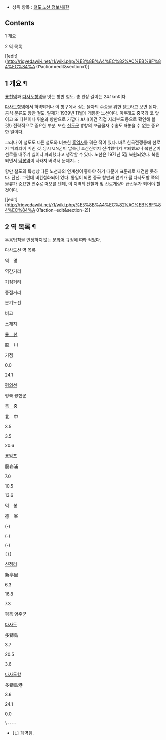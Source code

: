   * 상위 항목 : [철도 노선 정보/북한](%EC%B2%A0%EB%8F%84%20%EB%85%B8%EC%84%A0%20%EC%A0%95%EB%B3%B4/%EB%B6%81%ED%95%9C.md)  

## Contents

    

1 개요

2 역 목록

[[edit](http://rigvedawiki.net/r1/wiki.php/%EB%8B%A4%EC%82%AC%EB%8F%84%EC%84%A
0?action=edit&section=1)]

## 1 개요 ¶

[룡천역](%EB%A3%A1%EC%B2%9C%EC%97%AD.md)과
[다사도항역](%EB%8B%A4%EC%82%AC%EB%8F%84%ED%95%AD%EC%97%AD.md)을 잇는 항만 철도. 총 연장
길이는 24.1km이다.

  

[다사도항역](%EB%8B%A4%EC%82%AC%EB%8F%84%ED%95%AD%EC%97%AD.md)에서 하역되거나 이 항구에서 싣는
물자의 수송을 위한 철도라고 보면 된다. 공식 분류도 항만 철도. 일제가 1939년 11월에 개통한 노선이다. 아무래도 중국과 코 앞이고 또
다롄이나 뤼순과 항만으로 가깝다 보니(이건 직접 지리부도 등으로 확인해 볼 것!) 전략적으로 중요한 부분. 또한
[신도군](%EC%8B%A0%EB%8F%84%EA%B5%B0.md) 방향의 보급물자 수송도 빼놓을 수 없는 중요한 일이다.

  

그러나 이 철도도 다른 철도와 비슷한 [흑역사](%ED%9D%91%EC%97%AD%EC%82%AC.md)를 겪은 적이 있다. 바로
한국전쟁통에 선로가 파괴되어 버린 것. 당시 UN군이 압록강 초산진까지 진격했다가 후퇴했으니 북한군이 선로를 내주기 싫어서 파괴했다고 생각할
수 있다. 노선은 1971년 5월 복원되었다. 복원되면서 [덕봉역](%EB%8D%95%EB%B4%89%EC%97%AD.md)이 사라져
버려서 문제지...;

  

항만 철도의 특성상 다른 노선과의 연계성이 좋아야 하기 때문에 표준궤로 재건한 듯하다. 단선. 그런데 비전철화되어 있다. 통일이 되면 중국
항만과 연계가 될 다사도항 쪽의 물류가 중요한 변수로 떠오를 텐데, 이 지역의 전철화 및 선로개량이 급선무가 되어야 할 것이다.

[[edit](http://rigvedawiki.net/r1/wiki.php/%EB%8B%A4%EC%82%AC%EB%8F%84%EC%84%A
0?action=edit&section=2)]

## 2 역 목록 ¶

두음법칙을 인정하지 않는 [문화어](%EB%AC%B8%ED%99%94%EC%96%B4.md) 규정에 따라 적었다.  

다사도선 역 목록

역　명

역간거리

기점거리

종점거리

분기노선

비고

소재지

[룡　천](%EB%A3%A1%EC%B2%9C%EC%97%AD.md)

龍　川

기점

0.0

24.1

[평의선](%ED%8F%89%EC%9D%98%EC%84%A0.md)

평북 룡천군

[북　중](%EB%B6%81%EC%A4%91%EC%97%AD.md)

北　中

3.5

3.5

20.6

[룡암포](%EB%A3%A1%EC%95%94%ED%8F%AC%EC%97%AD.md)

龍岩浦

7.0

10.5

13.6

덕　봉

德　峯

(-)

(-)

(-)

`[1]`

[신정리](%EC%8B%A0%EC%A0%95%EB%A6%AC%EC%97%AD.md)

新亭里

6.3

16.8

7.3

평북 염주군

[다사도](%EB%8B%A4%EC%82%AC%EB%8F%84%EC%97%AD.md)

多獅島

3.7

20.5

3.6

[다사도항](%EB%8B%A4%EC%82%AC%EB%8F%84%ED%95%AD%EC%97%AD.md)

多獅島港

3.6

24.1

0.0

  

`\----`

  * `[1]` 폐역됨.

